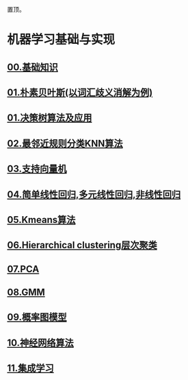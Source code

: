 置顶。
# 机器学习基础与实现
## <a href="basics">00.基础知识</a>
## <a href="NaiveBayes">01.朴素贝叶斯(以词汇歧义消解为例)</a>
## <a href="DecisionTree">01.决策树算法及应用</a>
## <a href="KNN">02.最邻近规则分类KNN算法</a>
## <a href="SVM">03.支持向量机</a>
## <a href="Regression">04.简单线性回归,多元线性回归,非线性回归</a>
## <a href="Kmeans">05.Kmeans算法</a>
## <a href="HierarchicalClustering">06.Hierarchical clustering层次聚类</a>
## <a href="PCA">07.PCA</a>
## <a href="GMM">08.GMM</a>
## <a href="Graphical-Models">09.概率图模型</a>
## <a href="NeuralNetwork">10.神经网络算法</a>
## <a href="ensemble">11.集成学习</a>
